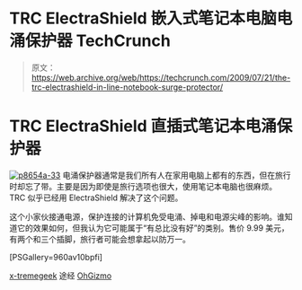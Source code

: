 # TRC ElectraShield 嵌入式笔记本电脑电涌保护器 TechCrunch

> 原文：<https://web.archive.org/web/https://techcrunch.com/2009/07/21/the-trc-electrashield-in-line-notebook-surge-protector/>

# TRC ElectraShield 直插式笔记本电涌保护器

[![p8654a-33](img/3ac3823154a89a7e0f831151b3b60269.png "p8654a-33")](https://web.archive.org/web/20221004094157/https://beta.techcrunch.com/wp-content/uploads/2009/07/p8654a-33.jpg) 电涌保护器通常是我们所有人在家用电脑上都有的东西，但在旅行时却忘了带。主要是因为即使是旅行选项也很大，使用笔记本电脑也很麻烦。TRC 似乎已经用 ElectraShield 解决了这个问题。

这个小家伙接通电源，保护连接的计算机免受电涌、掉电和电源尖峰的影响。谁知道它的效果如何，但我认为它可能属于“有总比没有好”的类别。售价 9.99 美元，有两个和三个插脚，旅行者可能会想拿起以防万一。

[PSGallery=960av10bpfi]

[x-tremegeek](https://web.archive.org/web/20221004094157/http://www.x-tremegeek.com/templates/SearchDetail.asp?productID=8654&core_cross=SEARCH_DETAIL_COMPARISON) 途经 [OhGizmo](https://web.archive.org/web/20221004094157/http://www.ohgizmo.com/2009/07/20/electrashields-laptop-surge-protectors/)